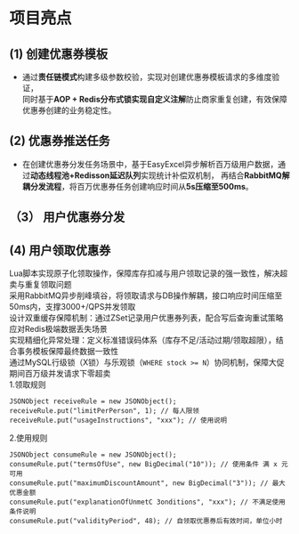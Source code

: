 # 项目亮点

## (1) 创建优惠券模板   
- 通过**责任链模式**构建多级参数校验，实现对创建优惠券模板请求的多维度验证，  
同时基于**AOP + Redis分布式锁实现自定义注解**防止商家重复创建，有效保障优惠券创建的业务稳定性。  
## (2) 优惠券推送任务
- 在创建优惠券分发任务场景中，基于EasyExcel异步解析百万级用户数据，通过**动态线程池+Redisson延迟队列**实现统计补偿双机制，
再结合**RabbitMQ解耦分发流程**，将百万优惠券任务创建响应时间从**5s压缩至500ms**。  
## （3） 用户优惠券分发

## (4) 用户领取优惠券
Lua脚本实现原子化领取操作，保障库存扣减与用户领取记录的强一致性，解决超卖与重复领取问题  
采用RabbitMQ异步削峰填谷，将领取请求与DB操作解耦，接口响应时间压缩至50ms内，支撑3000+/QPS并发领取  
设计双重缓存保障机制：通过ZSet记录用户优惠券列表，配合写后查询重试策略应对Redis极端数据丢失场景  
实现精细化异常处理：定义标准错误码体系（库存不足/活动过期/领取超限），结合事务模板保障最终数据一致性  
通过MySQL行级锁（X锁）与乐观锁（`WHERE stock >= N`）协同机制，保障大促期间百万级并发请求下零超卖  
1.领取规则  
```
JSONObject receiveRule = new JSONObject();
receiveRule.put("limitPerPerson", 1); // 每人限领
receiveRule.put("usageInstructions", "xxx"); // 使用说明
```
2.使用规则  
```
JSONObject consumeRule = new JSONObject();
consumeRule.put("termsOfUse", new BigDecimal("10")); // 使用条件 满 x 元可用
consumeRule.put("maximumDiscountAmount", new BigDecimal("3")); // 最大优惠金额
consumeRule.put("explanationOfUnmetC 3onditions", "xxx"); // 不满足使用条件说明
consumeRule.put("validityPeriod", 48); // 自领取优惠券后有效时间，单位小时
```